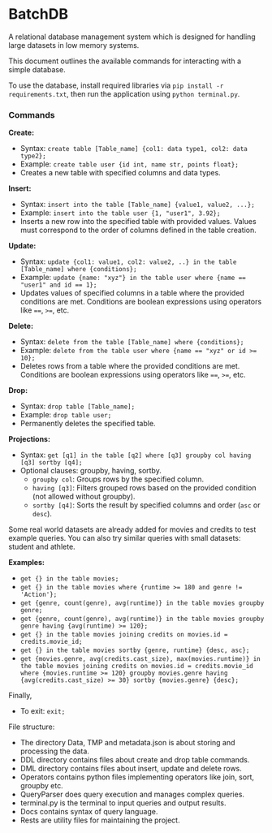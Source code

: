 # BatchDB

A relational database management system which is designed for handling large datasets in low memory systems.

This document outlines the available commands for interacting with a simple database.

To use the database, install required libraries via  `pip install -r requirements.txt`, then run the application using `python terminal.py`.

### Commands

**Create:**

* Syntax: `create table [Table_name] {col1: data type1, col2: data type2};`
* Example: `create table user {id int, name str, points float};`
* Creates a new table with specified columns and data types.

**Insert:**

* Syntax: `insert into the table [Table_name] {value1, value2, ...};`
* Example: `insert into the table user {1, "user1", 3.92};`
* Inserts a new row into the specified table with provided values. Values must correspond to the order of columns defined in the table creation.

**Update:**

* Syntax: `update {col1: value1, col2: value2, ..} in the table [Table_name] where {conditions};`
* Example: `update {name: "xyz"} in the table user where {name == "user1" and id == 1};`
* Updates values of specified columns in a table where the provided conditions are met. Conditions are boolean expressions using operators like `==`, `>=`, etc.

**Delete:**

* Syntax: `delete from the table [Table_name] where {conditions};`
* Example: `delete from the table user where {name == "xyz" or id >= 10};`
* Deletes rows from a table where the provided conditions are met. Conditions are boolean expressions using operators like `==`, `>=`, etc.

**Drop:**

* Syntax: `drop table [Table_name];`
* Example: `drop table user;`
* Permanently deletes the specified table.

**Projections:**

* Syntax: `get [q1] in the table [q2] where [q3] groupby col having [q3] sortby [q4];`
* Optional clauses: groupby, having, sortby.
  * `groupby col`: Groups rows by the specified column.
  * `having [q3]`: Filters grouped rows based on the provided condition (not allowed without groupby).
  * `sortby [q4]`: Sorts the result by specified columns and order (`asc` or `desc`).

Some real world datasets are already added for movies and credits to test example queries. You can also try similar queries with small datasets: student and athlete.

**Examples:**

* `get {} in the table movies;`
* `get {} in the table movies where {runtime >= 180 and genre != 'Action'};`
* `get {genre, count(genre), avg(runtime)} in the table movies groupby genre;`
* `get {genre, count(genre), avg(runtime)} in the table movies groupby genre having {avg(runtime) >= 120};`
* `get {} in the table movies joining credits on movies.id = credits.movie_id;`
* `get {} in the table movies sortby {genre, runtime} {desc, asc};`
* `get {movies.genre, avg(credits.cast_size), max(movies.runtime)} in the table movies joining credits on movies.id = credits.movie_id where {movies.runtime >= 120} groupby movies.genre having {avg(credits.cast_size) >= 30} sortby {movies.genre} {desc};`

Finally,

* To exit: `exit;`

File structure:

* The directory Data, TMP and metadata.json is about storing and processing the data.
* DDL directory contains files about create and drop table commands.
* DML directory contains files about insert, update and delete rows.
* Operators contains python files implementing operators like join, sort, groupby etc.
* QueryParser does query execution and manages complex queries.
* terminal.py is the terminal to input queries and output results.
* Docs contains syntax of query language.
* Rests are utility files for maintaining the project.
